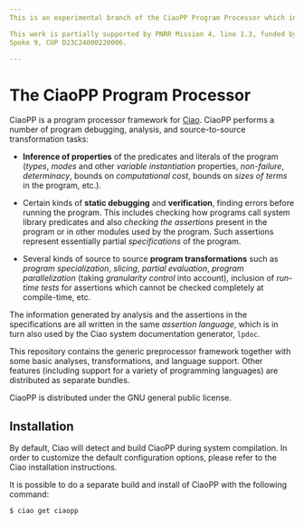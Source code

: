 ```yaml
---
This is an experimental branch of the CiaoPP Program Processor which integrates new domains for the analysis of aliasing and sharing properties.

This work is partially supported by PNRR Mission 4, line 1.3, funded by the European Union – NEXTGENERATIONEU, “Future Artificial Intelligence – FAIR” project - PE0000013,
Spoke 9, CUP D23C24000220006.

---
```


# The CiaoPP Program Processor

CiaoPP is a program processor framework for
[Ciao](https://github.com/ciao-lang/ciao). CiaoPP performs a number of
program debugging, analysis, and source-to-source transformation
tasks:

 - **Inference of properties** of the predicates and literals of the
   program (*types*, *modes* and other *variable instantiation*
   properties, *non-failure*, *determinacy*, bounds on *computational
   cost*, bounds on *sizes of terms* in the program, etc.).

 - Certain kinds of **static debugging** and **verification**, finding
   errors before running the program. This includes checking how
   programs call system library predicates and also *checking the
   assertions* present in the program or in other modules used by the
   program. Such assertions represent essentially partial
   *specifications* of the program.

 - Several kinds of source to source **program transformations** such
   as *program specialization*, *slicing*, *partial evaluation*,
   *program parallelization* (taking *granularity control* into
   account), inclusion of *run-time tests* for assertions which cannot
   be checked completely at compile-time, etc.

The information generated by analysis and the assertions in the
specifications are all written in the same *assertion language*, which
is in turn also used by the Ciao system documentation generator,
`lpdoc`.

This repository contains the generic preprocessor framework together
with some basic analyses, transformations, and language support. Other
features (including support for a variety of programming languages)
are distributed as separate bundles. 

CiaoPP is distributed under the GNU general public license.

## Installation

By default, Ciao will detect and build CiaoPP during system
compilation. In order to customize the default configuration options,
please refer to the Ciao installation instructions.

It is possible to do a separate build and install of CiaoPP with the
following command:

```
$ ciao get ciaopp
```
